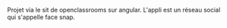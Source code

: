 Projet via le sit de openclassrooms sur angular. L'appli est un réseau social qui s'appelle face snap.
